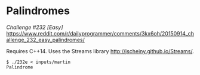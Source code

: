 # Palindromes
*Challenge #232 [Easy]*
https://www.reddit.com/r/dailyprogrammer/comments/3kx6oh/20150914_challenge_232_easy_palindromes/

Requires C++14. Uses the Streams library http://jscheiny.github.io/Streams/.

```
$ ./232e < inputs/martin
Palindrome
```
